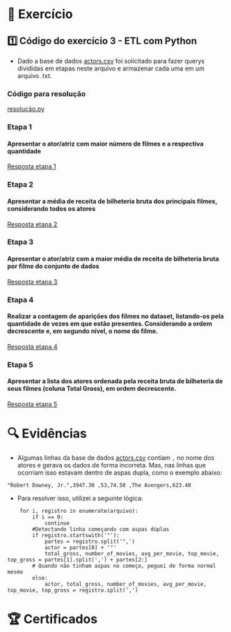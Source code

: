 # 📝 Exercício

## 1️⃣ Código do exercício 3 - ETL com Python

- Dado a base de dados [actors.csv](Execicios/actors.csv) foi solicitado para fazer querys divididas em etapas neste arquivo e armazenar cada uma em um arquivo .txt.
 
### Código para resolução
 [resolução.py](Execicios/resolucao.py)

### Etapa 1

#### Apresentar o ator/atriz com maior número de filmes e a respectiva quantidade

[Resposta etapa 1](Execicios/Etapa-1.txt)

### Etapa 2

#### Apresentar a média de receita de bilheteria bruta dos principais filmes, considerando todos os atores

[Resposta etapa 2](Execicios/Etapa-2.txt)

### Etapa 3

#### Apresentar o ator/atriz com a maior média de receita de bilheteria bruta por filme do conjunto de dados

[Resposta etapa 3](Execicios/Etapa-3.txt)

### Etapa 4

#### Realizar a contagem de aparições dos filmes no dataset, listando-os pela quantidade de vezes em que estão presentes. Considerando a ordem decrescente e, em segundo nível, o nome do filme.

[Resposta etapa 4](Execicios/Etapa-4.txt)

### Etapa 5

#### Apresentar a lista dos atores ordenada pela receita bruta de bilheteria de seus filmes (coluna Total Gross), em ordem decrescente.

[Resposta etapa 5](Execicios/Etapa-5.txt)

# 🔍 Evidências

- Algumas linhas da base de dados [actors.csv](Execicios/actors.csv) contiam `,` no nome dos atores e gerava os dados de forma incorreta. Mas, nas linhas que ocorriam isso estavam dentro de aspas dupla, como o exemplo abaixo:

```
"Robert Downey, Jr.",3947.30 ,53,74.50 ,The Avengers,623.40
```

- Para resolver isso, utilizei a seguinte lógica:

```
    for i, registro in enumerate(arquivo):
        if i == 0:
            continue
        #Detectando linha começando com aspas dúplas
        if registro.startswith('"'):
            partes = registro.split('",')
            actor = partes[0] + '"'
            total_gross, number_of_movies, avg_per_movie, top_movie, top_gross = partes[1].split(',') + partes[2:]
        # Quando não tinham aspas no começo, peguei de forma normal mesmo
        else:
            actor, total_gross, number_of_movies, avg_per_movie, top_movie, top_gross = registro.split(',')
```

# 🏆 Certificados

